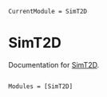 ```@meta
CurrentModule = SimT2D
```

# SimT2D

Documentation for [SimT2D](https://github.com/everval/SimT2D.jl).

```@index
```

```@autodocs
Modules = [SimT2D]
```
